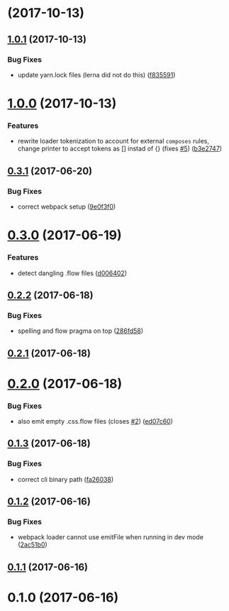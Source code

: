 <a name=""></a>
# [](https://github.com/skovhus/css-modules-flow-types/compare/v1.0.1...v) (2017-10-13)



<a name="1.0.1"></a>
## [1.0.1](https://github.com/skovhus/css-modules-flow-types/compare/v1.0.0...v1.0.1) (2017-10-13)


### Bug Fixes

* update yarn.lock files (lerna did not do this) ([f835591](https://github.com/skovhus/css-modules-flow-types/commit/f835591))



<a name="1.0.0"></a>
# [1.0.0](https://github.com/skovhus/css-modules-flow-types/compare/v0.3.1...v1.0.0) (2017-10-13)


### Features

* rewrite loader tokenization to account for external `composes` rules, change printer to accept tokens as [] instad of {} (fixes [#5](https://github.com/skovhus/css-modules-flow-types/issues/5)) ([b3e2747](https://github.com/skovhus/css-modules-flow-types/commit/b3e2747))



<a name="0.3.1"></a>
## [0.3.1](https://github.com/skovhus/css-modules-flow-types/compare/v0.3.0...v0.3.1) (2017-06-20)


### Bug Fixes

* correct webpack setup ([9e0f3f0](https://github.com/skovhus/css-modules-flow-types/commit/9e0f3f0))



<a name="0.3.0"></a>
# [0.3.0](https://github.com/skovhus/css-modules-flow-types/compare/v0.2.2...v0.3.0) (2017-06-19)


### Features

* detect dangling .flow files ([d006402](https://github.com/skovhus/css-modules-flow-types/commit/d006402))



<a name="0.2.2"></a>
## [0.2.2](https://github.com/skovhus/css-modules-flow-types/compare/v0.2.1...v0.2.2) (2017-06-18)


### Bug Fixes

* spelling and flow pragma on top ([286fd58](https://github.com/skovhus/css-modules-flow-types/commit/286fd58))



<a name="0.2.1"></a>
## [0.2.1](https://github.com/skovhus/css-modules-flow-types/compare/v0.2.0...v0.2.1) (2017-06-18)



<a name="0.2.0"></a>
# [0.2.0](https://github.com/skovhus/css-modules-flow-types/compare/v0.1.3...v0.2.0) (2017-06-18)


### Bug Fixes

* also emit empty .css.flow files (closes [#2](https://github.com/skovhus/css-modules-flow-types/issues/2)) ([ed07c60](https://github.com/skovhus/css-modules-flow-types/commit/ed07c60))



<a name="0.1.3"></a>
## [0.1.3](https://github.com/skovhus/css-modules-flow-types/compare/v0.1.2...v0.1.3) (2017-06-18)


### Bug Fixes

* correct cli binary path ([fa26038](https://github.com/skovhus/css-modules-flow-types/commit/fa26038))



<a name="0.1.2"></a>
## [0.1.2](https://github.com/skovhus/css-modules-flow-types/compare/v0.1.1...v0.1.2) (2017-06-16)


### Bug Fixes

* webpack loader cannot use emitFile when running in dev mode ([2ac51b0](https://github.com/skovhus/css-modules-flow-types/commit/2ac51b0))



<a name="0.1.1"></a>
## [0.1.1](https://github.com/skovhus/css-modules-flow-types/compare/v0.1.0...v0.1.1) (2017-06-16)



<a name="0.1.0"></a>
# 0.1.0 (2017-06-16)




